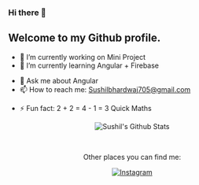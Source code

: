 ### Hi there 👋
## Welcome to my Github profile.

<!--
**Sushil333/Sushil333** is a ✨ _special_ ✨ repository because its `README.md` (this file) appears on your GitHub profile.
-->

<!-- Here are some ideas to get you started: -->

- 🔭 I’m currently working on Mini Project
- 🌱 I’m currently learning Angular + Firebase
<!-- 👯 I’m looking to collaborate on ... -->
<!-- 🤔 I’m looking for help with ... -->
- 💬 Ask me about Angular
- 📫 How to reach me: Sushilbhardwaj705@gmail.com
<!-- 😄 Pronouns: ... -->
- ⚡ Fun fact: 2 + 2 = 4 - 1 = 3 Quick Maths

<div align="center">

 <img align="center" src="https://github-readme-stats.vercel.app/api?username=Sushil333&&show_icons=true&title_color=161e2e&icon_color=31c48d&text_color=4b5563&bg_color=f4f5f7" alt="Sushil's Github Stats">


  <br><p>Other places you can find me:</p>

  <a href="https://instagram.com/sbrocks46" target="_blank"><img src="https://www.instagram.com/static/images/web/mobile_nav_type_logo.png/735145cfe0a4.png" alt="Instagram"></a>

</div>
